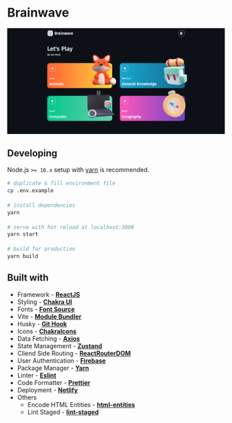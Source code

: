 # Brainwave

[![Brainwave Image](public/brainwave.png)](https://quiztopia-beta.netlify.app)

## Developing

Node.js `>= 16.x` setup with [yarn](https://yarnpkg.com/) is recommended.

```bash
# duplicate & fill environment file
cp .env.example

# install dependencies
yarn

# serve with hot reload at localhost:3000
yarn start

# build for production
yarn build
```

## Built with

- Framework - [**ReactJS**](https://reactjs.org/)
- Styling - [**Chakra UI**](https://chakra-ui.com/)
- Fonts - [**Font Source**](https://fontsource.org/)
- Vite - [**Module Bundler**](https://vitejs.dev/)
- Husky - [**Git Hook**](https://typicode.github.io/husky/#/)
- Icons - [**ChakraIcons**](https://chakra-ui.com/docs/components/icon/usage)
- Data Fetching - [**Axios**](https://axios-http.com/)
- State Management - [**Zustand**](https://zustand-demo.pmnd.rs/)
- Cliend Side Routing - [**ReactRouterDOM**](https://reactrouter.com/)
- User Authentication - [**Firebase**](https://firebase.google.com/)
- Package Manager - [**Yarn**](https://yarnpkg.com/)
- Linter - [**Eslint**](https://eslint.org/)
- Code Formatter - [**Prettier**](https://prettier.io/)
- Deployment - [**Netlify**](https://www.netlify.com/)
- Others
  - Encode HTML Entities - [**html-entities**](https://github.com/mdevils/html-entities)
  - Lint Staged - [**lint-staged**](https://www.npmjs.com/package/lint-staged)
